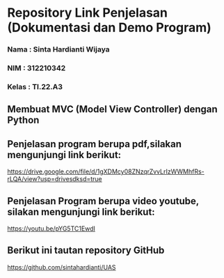 # Repository Link Penjelasan (Dokumentasi dan Demo Program)

### Nama : Sinta Hardianti Wijaya

### NIM : 312210342

### Kelas : TI.22.A3

## Membuat MVC (Model View Controller) dengan Python

## Penjelasan program berupa pdf,silakan mengunjungi link berikut:

https://drive.google.com/file/d/1gXDMcy08ZNzqrZvvLrIzWWMhfRs-rLQA/view?usp=drivesdksd=true

## Penjelasan Program berupa video youtube, silakan mengunjungi link berikut:

https://youtu.be/pYG5TC1EwdI

## Berikut ini tautan repository GitHub

https://github.com/sintahardianti/UAS

